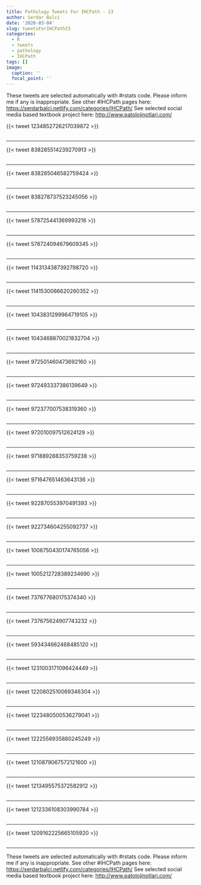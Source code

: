 ```yaml
---
title: Pathology Tweets For IHCPath - 23
author: Serdar Balci
date: '2020-03-04'
slug: tweetsForIHCPath23
categories:
  - R
  - tweets
  - pathology
  - IHCPath
tags: []
image:
  caption: ''
  focal_point: ''
---
```



These tweets are selected automatically with #rstats code. Please inform me if any is inappropriate.
See other #IHCPath pages here: https://serdarbalci.netlify.com/categories/IHCPath/ 
See selected social media based textbook project here: http://www.patolojinotlari.com/

{{< tweet 1234852726217039872 >}}
<br>
<br>
<hr>
{{< tweet 838285514239270913 >}}
<br>
<br>
<hr>
{{< tweet 838285046582759424 >}}
<br>
<br>
<hr>
{{< tweet 838278737523245056 >}}
<br>
<br>
<hr>
{{< tweet 578725441369993216 >}}
<br>
<br>
<hr>
{{< tweet 578724094679609345 >}}
<br>
<br>
<hr>
{{< tweet 1143134387392798720 >}}
<br>
<br>
<hr>
{{< tweet 1141530066620260352 >}}
<br>
<br>
<hr>
{{< tweet 1043831299964719105 >}}
<br>
<br>
<hr>
{{< tweet 1043468870021832704 >}}
<br>
<br>
<hr>
{{< tweet 972501460473692160 >}}
<br>
<br>
<hr>
{{< tweet 972493337386139649 >}}
<br>
<br>
<hr>
{{< tweet 972377007538319360 >}}
<br>
<br>
<hr>
{{< tweet 972010097512624129 >}}
<br>
<br>
<hr>
{{< tweet 971889288353759238 >}}
<br>
<br>
<hr>
{{< tweet 971647651463643136 >}}
<br>
<br>
<hr>
{{< tweet 922870553970491393 >}}
<br>
<br>
<hr>
{{< tweet 922734604255092737 >}}
<br>
<br>
<hr>
{{< tweet 1008750430174765056 >}}
<br>
<br>
<hr>
{{< tweet 1005212728389234690 >}}
<br>
<br>
<hr>
{{< tweet 737677680175374340 >}}
<br>
<br>
<hr>
{{< tweet 737675624907743232 >}}
<br>
<br>
<hr>
{{< tweet 593434662468485120 >}}
<br>
<br>
<hr>
{{< tweet 1231003171096424449 >}}
<br>
<br>
<hr>
{{< tweet 1220802510069346304 >}}
<br>
<br>
<hr>
{{< tweet 1223480500536279041 >}}
<br>
<br>
<hr>
{{< tweet 1222556935880245249 >}}
<br>
<br>
<hr>
{{< tweet 1210879067572121600 >}}
<br>
<br>
<hr>
{{< tweet 1213495575372582912 >}}
<br>
<br>
<hr>
{{< tweet 1212336108303990784 >}}
<br>
<br>
<hr>
{{< tweet 1209162225665105920 >}}
<br>
<br>
<hr>


These tweets are selected automatically with #rstats code. Please inform me if any is inappropriate.
See other #IHCPath pages here: https://serdarbalci.netlify.com/categories/IHCPath/ 
See selected social media based textbook project here: http://www.patolojinotlari.com/
